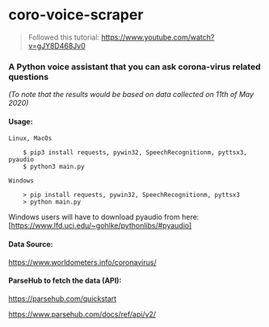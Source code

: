 # coro-voice-scraper 

> Followed this tutorial: https://www.youtube.com/watch?v=gJY8D468Jv0

### A Python voice assistant that you can ask corona-virus related questions
_(To note that the results would be based on data collected on 11th of May 2020)_

#### Usage:
```
Linux, MacOs

    $ pip3 install requests, pywin32, SpeechRecognitionm, pyttsx3, pyaudio
    $ python3 main.py

Windows

    > pip install requests, pywin32, SpeechRecognitionm, pyttsx3
    > python main.py
```
Windows users will have to download pyaudio from here: [https://www.lfd.uci.edu/~gohlke/pythonlibs/#pyaudio]


#### Data Source:
https://www.worldometers.info/coronavirus/

#### ParseHub to fetch the data (API):
https://parsehub.com/quickstart

https://www.parsehub.com/docs/ref/api/v2/